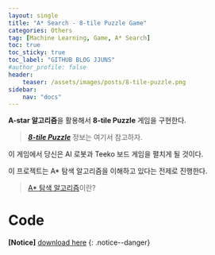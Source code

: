 ```yaml
---
layout: single
title: "A* Search - 8-tile Puzzle Game"
categories: Others
tag: [Machine Learning, Game, A* Search]
toc: true
toc_sticky: true
toc_label: "GITHUB BLOG JJUNS"
#author_profile: false
header:
    teaser: /assets/images/posts/8-tile-puzzle.png
sidebar:
    nav: "docs"
---
```


**A-star 알고리즘**을 활용해서 **8-tile Puzzle** 게임을 구현한다.

> [***8-tile Puzzle***](https://natejin.tistory.com/22) 정보는 여기서 참고하자.

이 게임에서 당신은 AI 로봇과 Teeko 보드 게임을 펼치게 될 것이다.

이 프로젝트는 A* 탐색 알고리즘을 이해하고 있다는 전제로 진행한다.

> [A* 탐색 알고리즘](https://github.com/hchoi256/ai-terms/blob/main/README.md)이란?

# Code
**[Notice]** [download here](https://github.com/hchoi256/cs540-AI/tree/main/A-star-8-tile-puzzle)
{: .notice--danger}


